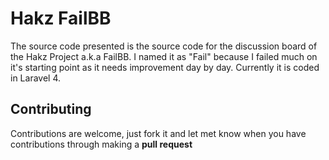# Hakz FailBB
The source code presented is the source code for the discussion board of the Hakz Project a.k.a FailBB. I named it as "Fail" because I failed much on it's starting point as it needs improvement day by day. Currently it is coded in Laravel 4.

## Contributing
Contributions are welcome, just fork it and let met know when you have contributions through making a **pull request**
